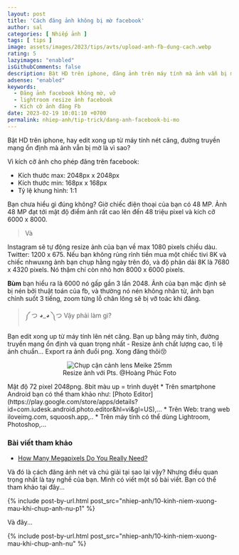 ```yaml
---
layout: post
title: 'Cách đăng ảnh không bị mờ facebook'
author: sal
categories: [ Nhiếp ảnh ]
tags: [ tips ]
image: assets/images/2023/tips/avts/upload-anh-fb-dung-cach.webp
rating: 5
lazyimages: "enabled"
isGithubComments: false
description: Bật HD trên iphone, đăng ảnh trên máy tính mà ảnh vẫn bị mờ là sao?
adsense: "enabled"
keywords:
  - Đăng ảnh facebook không mờ, vỡ
  - lightroom resize ảnh facebook
  - Kích cỡ ảnh đăng Fb
date: 2023-02-19 10:01:10 +0700
permalink: nhiep-anh/tip-trick/dang-anh-facebook-bi-mo
---
```


Bật HD trên iphone, hay edit xong up từ máy tính nét căng, đường truyền mạng ổn định mà ảnh vẫn bị mờ là vì sao?

Vì kích cỡ ảnh cho phép đăng trên facebook:
* Kích thước max: 2048px x 2048px
* Kích thước min: 168px x 168px
* Tỷ lệ khung hình: 1:1

Bạn chưa hiểu gì đúng không? Giờ chiếc điện thoại của bạn có 48 MP. Ảnh 48 MP đạt tới mật độ điểm ảnh rất cao lên đến 48 triệu pixel và kích cỡ 6000 x 8000.
> Và

Instagram sẽ tự động resize ảnh của bạn về max 1080 pixels chiều dàu. Twitter: 1200 x 675. Nếu bạn không rủng rỉnh tiền mua một chiếc tivi 8K và chiếc nhwuxng ảnh bạn chụp hằng ngày trên đó, và độ phân dải 8K là 7680 x 4320 pixels. Nó thậm chí còn nhỏ hơn 8000 x 6000 pixels.

**Bùm** bạn hiểu ra là 6000 nó gấp gần 3 lần 2048. Ảnh của bạn mặc định sẽ bị nén bởi thuật toán của fb, và thường nó nén không nhân từ, ảnh bạn chỉnh suốt 3 tiếng, zoom từng lỗ chân lông sẽ bị vỡ toác khi đăng.

> ༼ つ ◕_◕ ༽つ Vậy phải làm gì?

Bạn edit xong up từ máy tính lên nét căng.
Bạn up bằng máy tính, đường truyền mạng ổn định và quan trọng nhất - Resize ảnh chất lượng cao, tỉ lệ ảnh chuẩn...
Export ra ảnh đuổi png. Xong đăng thôi😚

<p style="text-align:center; ">
<picture>
  <source data-srcset="../../assets/images/2023/tips/tip-chinh-anh-resize-anh.webp" />
  <img class="responsive" data-lowsrc="../../assets/images/2023/tips/tip-chinh-anh-resize-anh.webp" alt="Chụp cận cảnh lens Meike 25mm" data-sizes="auto" loading="lazy"/><br>
</picture>
Resize ảnh với Pts. @Hoàng Phúc Foto
</p>
Mật độ 72 pixel 2048png. 8bit màu up = trình duyệt
* Trên smartphone Android bạn có thể tham khảo như:  [Photo Editor](https://play.google.com/store/apps/details?id=com.iudesk.android.photo.editor&hl=vi&gl=US),...
* Trên Web: trang web iloveimg.com, squoosh.app,..
* Trên máy tính có thể dùng Lightroom, Photoshop,...

### Bài viết tham khảo
* [How Many Megapixels Do You Really Need?](https://www.tomsguide.com/us/how-many-megapixels-you-need,review-1974.html)

Và đó là cách đăng ảnh nét và chú giải tại sao lại vậy? Nhưng điều quan trọng nhất là tay nghề của bạn. Mình có viết một số bài viết. Bạn có thể tham khảo tại đây...

{% include post-by-url.html post_src="nhiep-anh/10-kinh-niem-xuong-mau-khi-chup-anh-nu-p1" %}

Và đây...

{% include post-by-url.html post_src="nhiep-anh/10-kinh-niem-xuong-mau-khi-chup-anh-nu" %}


